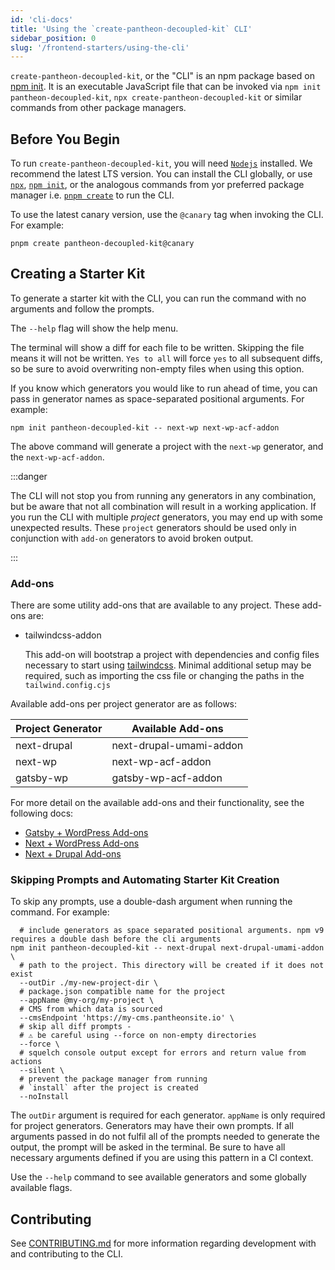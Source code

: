 ```yaml
---
id: 'cli-docs'
title: 'Using the `create-pantheon-decoupled-kit` CLI'
sidebar_position: 0
slug: '/frontend-starters/using-the-cli'
---
```


`create-pantheon-decoupled-kit`, or the "CLI" is an npm package based on
[npm init](https://docs.npmjs.com/cli/v8/commands/npm-init). It is an executable
JavaScript file that can be invoked via `npm init pantheon-decoupled-kit`,
`npx create-pantheon-decoupled-kit` or similar commands from other package
managers.

## Before You Begin

To run `create-pantheon-decoupled-kit`, you will need
[`Nodejs`](https://nodejs.org/en/download/) installed. We recommend the latest
LTS version. You can install the CLI globally, or use
[`npx`](https://docs.npmjs.com/cli/v8/commands/npx),
[`npm init`](https://docs.npmjs.com/cli/v8/commands/npm-init), or the analogous
commands from yor preferred package manager i.e.
[`pnpm create`](https://pnpm.io/cli/create) to run the CLI.

To use the latest canary version, use the `@canary` tag when invoking the CLI.
For example:

```shell
pnpm create pantheon-decoupled-kit@canary
```

## Creating a Starter Kit

To generate a starter kit with the CLI, you can run the command with no
arguments and follow the prompts.

The `--help` flag will show the help menu.

The terminal will show a diff for each file to be written. Skipping the file
means it will not be written. `Yes to all` will force `yes` to all subsequent
diffs, so be sure to avoid overwriting non-empty files when using this option.

If you know which generators you would like to run ahead of time, you can pass
in generator names as space-separated positional arguments. For example:

```shell
npm init pantheon-decoupled-kit -- next-wp next-wp-acf-addon
```

The above command will generate a project with the `next-wp` generator, and the
`next-wp-acf-addon`.

:::danger

The CLI will not stop you from running any generators in any combination, but be
aware that not all combination will result in a working application. If you run
the CLI with multiple _project_ generators, you may end up with some unexpected
results. These `project` generators should be used only in conjunction with
`add-on` generators to avoid broken output.

:::

### Add-ons

There are some utility add-ons that are available to any project. These add-ons
are:

- tailwindcss-addon

  This add-on will bootstrap a project with dependencies and config files
  necessary to start using [tailwindcss](https://tailwindcss.com). Minimal
  additional setup may be required, such as importing the css file or changing
  the paths in the `tailwind.config.cjs`

Available add-ons per project generator are as follows:

| Project Generator | Available Add-ons       |
| ----------------- | ----------------------- |
| next-drupal       | next-drupal-umami-addon |
| next-wp           | next-wp-acf-addon       |
| gatsby-wp         | gatsby-wp-acf-addon     |

For more detail on the available add-ons and their functionality, see the
following docs:

- [Gatsby + WordPress Add-ons](./gatsby/gatsby-wordpress/add-ons)
- [Next + WordPress Add-ons](./nextjs/nextjs-wordpress/add-ons)
- [Next + Drupal Add-ons](./nextjs/nextjs-drupal/add-ons)

### Skipping Prompts and Automating Starter Kit Creation

To skip any prompts, use a double-dash argument when running the command. For
example:

```shell
  # include generators as space separated positional arguments. npm v9 requires a double dash before the cli arguments
npm init pantheon-decoupled-kit -- next-drupal next-drupal-umami-addon \
  # path to the project. This directory will be created if it does not exist
  --outDir ./my-new-project-dir \
  # package.json compatible name for the project
  --appName @my-org/my-project \
  # CMS from which data is sourced
  --cmsEndpoint 'https://my-cms.pantheonsite.io' \
  # skip all diff prompts -
  # ⚠️ be careful using --force on non-empty directories
  --force \
  # squelch console output except for errors and return value from actions
  --silent \
  # prevent the package manager from running
  # `install` after the project is created
  --noInstall
```

The `outDir` argument is required for each generator. `appName` is only required
for project generators. Generators may have their own prompts. If all arguments
passed in do not fulfil all of the prompts needed to generate the output, the
prompt will be asked in the terminal. Be sure to have all necessary arguments
defined if you are using this pattern in a CI context.

Use the `--help` command to see available generators and some globally available
flags.

## Contributing

See
[CONTRIBUTING.md](https://github.com/pantheon-systems/decoupled-kit-js/blob/canary/CONTRIBUTING.md#working-with-create-pantheon-decoupled-kit)
for more information regarding development with and contributing to the CLI.
